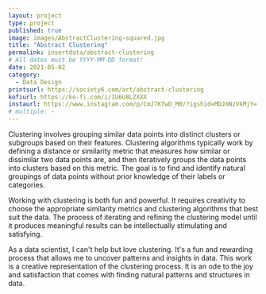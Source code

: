 ```yaml
---
layout: project
type: project
published: true
image: images/AbstractClustering-squared.jpg
title: "Abstract Clustering"
permalink: insertdata/abstract-clustering
# All dates must be YYYY-MM-DD format!
date: 2021-05-02
category:
  - Data Design
printsurl: https://society6.com/art/abstract-clustering
kofiurl: https://ko-fi.com/i/IU6U8LZXXX
instaurl: https://www.instagram.com/p/CmJ7KfwD_M0/?igshid=MDJmNzVkMjY=
# multiple: -
---
```


Clustering involves grouping similar data points into distinct clusters or subgroups based on their features. Clustering algorithms typically work by defining a distance or similarity metric that measures how similar or dissimilar two data points are, and then iteratively groups the data points into clusters based on this metric. The goal is to find and identify natural groupings of data points without prior knowledge of their labels or categories.

Working with clustering is both fun and powerful. It requires creativity to choose the appropriate similarity metrics and clustering algorithms that best suit the data. The process of iterating and refining the clustering model until it produces meaningful results can be intellectually stimulating and satisfying.

As a data scientist, I can't help but love clustering. It's a fun and rewarding process that allows me to uncover patterns and insights in data. This work is a creative representation of the clustering process. It is an ode to the joy and satisfaction that comes with finding natural patterns and structures in data.
